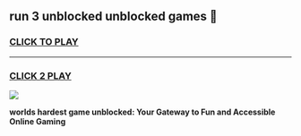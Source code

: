 
## run 3 unblocked unblocked games 👋
<h3>
<a href="https://premium.freeplayer.one?title=run_3_unblocked_unblocked_games&ref=13F">CLICK TO PLAY</a></h3>
<hr>

<h3>
<a href="https://premium.freeplayer.one?title=run_3_unblocked_unblocked_games&ref=13F">CLICK 2 PLAY</a>
  
</h3>

<a href="https://premium.freeplayer.one?title=run_3_unblocked_unblocked_games&ref=12F/"><img src="https://clearcache.store/games.png"></a>


**worlds hardest game unblocked: Your Gateway to Fun and Accessible Online Gaming**

